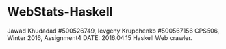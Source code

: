 # WebStats-Haskell

Jawad Khudadad #500526749, Ievgeny Krupchenko  #500567156
CPS506, Winter 2016, Assignment4
DATE: 2016.04.15
Haskell Web crawler.

